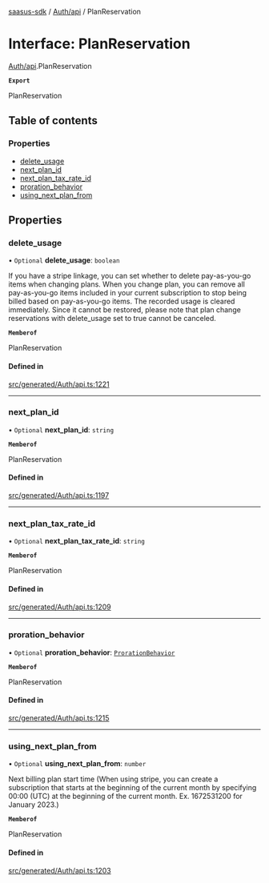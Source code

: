 [saasus-sdk](../README.md) / [Auth/api](../modules/Auth_api.md) / PlanReservation

# Interface: PlanReservation

[Auth/api](../modules/Auth_api.md).PlanReservation

**`Export`**

PlanReservation

## Table of contents

### Properties

- [delete\_usage](Auth_api.PlanReservation.md#delete_usage)
- [next\_plan\_id](Auth_api.PlanReservation.md#next_plan_id)
- [next\_plan\_tax\_rate\_id](Auth_api.PlanReservation.md#next_plan_tax_rate_id)
- [proration\_behavior](Auth_api.PlanReservation.md#proration_behavior)
- [using\_next\_plan\_from](Auth_api.PlanReservation.md#using_next_plan_from)

## Properties

### delete\_usage

• `Optional` **delete\_usage**: `boolean`

If you have a stripe linkage,  you can set whether to delete pay-as-you-go items when changing plans. When you change plan, you can remove all pay-as-you-go items included in your current subscription to stop being billed based on pay-as-you-go items. The recorded usage is cleared immediately. Since it cannot be restored, please note that plan change reservations with delete_usage set to true cannot be canceled.

**`Memberof`**

PlanReservation

#### Defined in

[src/generated/Auth/api.ts:1221](https://github.com/saasus-platform/saasus-sdk-javascript/blob/09ef427/src/generated/Auth/api.ts#L1221)

___

### next\_plan\_id

• `Optional` **next\_plan\_id**: `string`

**`Memberof`**

PlanReservation

#### Defined in

[src/generated/Auth/api.ts:1197](https://github.com/saasus-platform/saasus-sdk-javascript/blob/09ef427/src/generated/Auth/api.ts#L1197)

___

### next\_plan\_tax\_rate\_id

• `Optional` **next\_plan\_tax\_rate\_id**: `string`

**`Memberof`**

PlanReservation

#### Defined in

[src/generated/Auth/api.ts:1209](https://github.com/saasus-platform/saasus-sdk-javascript/blob/09ef427/src/generated/Auth/api.ts#L1209)

___

### proration\_behavior

• `Optional` **proration\_behavior**: [`ProrationBehavior`](../enums/Auth_api.ProrationBehavior.md)

**`Memberof`**

PlanReservation

#### Defined in

[src/generated/Auth/api.ts:1215](https://github.com/saasus-platform/saasus-sdk-javascript/blob/09ef427/src/generated/Auth/api.ts#L1215)

___

### using\_next\_plan\_from

• `Optional` **using\_next\_plan\_from**: `number`

Next billing plan start time (When using stripe, you can create a subscription that starts at the beginning of the current month by specifying 00:00 (UTC) at the beginning of the current month. Ex. 1672531200 for January 2023.)

**`Memberof`**

PlanReservation

#### Defined in

[src/generated/Auth/api.ts:1203](https://github.com/saasus-platform/saasus-sdk-javascript/blob/09ef427/src/generated/Auth/api.ts#L1203)
